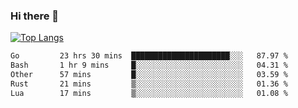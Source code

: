### Hi there 👋

<!--
**3Xpl0it3r/3Xpl0it3r** is a ✨ _special_ ✨ repository because its `README.md` (this file) appears on your GitHub profile.

Here are some ideas to get you started:

- 🔭 I’m currently working on ...
- 🌱 I’m currently learning ...
- 👯 I’m looking to collaborate on ...
- 🤔 I’m looking for help with ...
- 💬 Ask me about ...
- 📫 How to reach me: ...
- 😄 Pronouns: ...
- ⚡ Fun fact: ...
-->


[![Top Langs](https://github-readme-stats.vercel.app/api/top-langs/?username=3Xpl0it3r&layout=compact)](https://github.com/3Xpl0it3r/3Xpl0it3r)

<!--START_SECTION:waka-->

```txt
Go         23 hrs 30 mins  ██████████████████████░░░   87.97 %
Bash       1 hr 9 mins     █░░░░░░░░░░░░░░░░░░░░░░░░   04.31 %
Other      57 mins         █░░░░░░░░░░░░░░░░░░░░░░░░   03.59 %
Rust       21 mins         ▒░░░░░░░░░░░░░░░░░░░░░░░░   01.36 %
Lua        17 mins         ▒░░░░░░░░░░░░░░░░░░░░░░░░   01.08 %
```

<!--END_SECTION:waka-->
